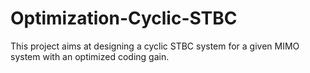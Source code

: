 # Optimization-Cyclic-STBC
This project aims at designing a cyclic STBC system for a given MIMO system with an optimized coding gain.
